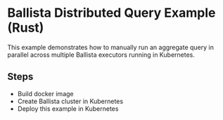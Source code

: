 # Ballista Distributed Query Example (Rust)

This example demonstrates how to manually run an aggregate query in parallel across multiple Ballista executors running in Kubernetes.

## Steps

- Build docker image
- Create Ballista cluster in Kubernetes
- Deploy this example in Kubernetes


